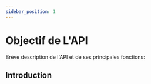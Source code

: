 ```yaml
---
sidebar_position: 1
---
```


# Objectif de L'API

Brève description de l'API et de ses principales fonctions:

## Introduction